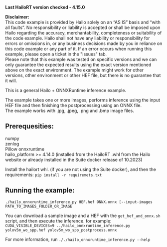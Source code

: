 **Last HailoRT version checked - 4.15.0**

**Disclaimer:** <br />
This code example is provided by Hailo solely on an “AS IS” basis and “with all faults”. No responsibility or liability is accepted or shall be imposed upon Hailo regarding the accuracy, merchantability, completeness or suitability of the code example. Hailo shall not have any liability or responsibility for errors or omissions in, or any business decisions made by you in reliance on this code example or any part of it. If an error occurs when running this example, please open a ticket in the "Issues" tab.<br />
Please note that this example was tested on specific versions and we can only guarantee the expected results using the exact version mentioned above on the exact environment. The example might work for other versions, other environment or other HEF file, but there is no guarantee that it will.


This is a general Hailo + ONNXRuntime inference example.  

The example takes one or more images, performs inference using the input HEF file and then finishing the postprocessing using an ONNX file.  
The example works with .jpg, .jpeg, .png and .bmp image files.  

## Prerequesities:  
numpy  
zenlog  
Pillow
onnxruntime  
hailo_platform >= 4.14.0 (installed from the HailoRT .whl from the Hailo website or already installed in the Suite docker release of 10.2023)  

Install the hailort whl. (if you are not using the Suite docker), and then the requirements:
`pip install -r requiremets.txt`


## Running the example:  
```./hailo_onnxruntime_inference.py HEF.hef ONNX.onnx [--input-images PATH_TO_IMAGES_FOLDER_OR_IMAGE```

You can download a sample image and a HEF with the `get_hef_and_onnx.sh` script, and then execute the inference.
for example:  
```CUDA_VISIBLE_DEVICES=9 ../hailo_onnxruntime_inference.py yolov5m_wo_spp.hef yolov5m_wo_spp_postprocess.onnx```

For more information, run ```././hailo_onnxruntime_inference.py --help```   
